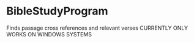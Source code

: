 # BibleStudyProgram
Finds passage cross references and relevant verses
CURRENTLY ONLY WORKS ON WINDOWS SYSTEMS
